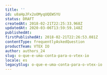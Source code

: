 ```yaml
---
title: ''
id: u8aHpJFx2oOMyqUQEWSYU
status: DRAFT
createdAt: 2018-02-21T22:25:33.968Z
updatedAt: 2020-03-06T13:59:59.148Z
publishedAt: 
firstPublishedAt: 2018-02-21T22:26:53.081Z
contentType: frequentlyAskedQuestion
productTeam: VTEX IO
author: authors_24
slug: o-que-e-uma-conta-para-o-vtex-io
locale: es
legacySlug: o-que-e-uma-conta-para-o-vtex-io
---
```




